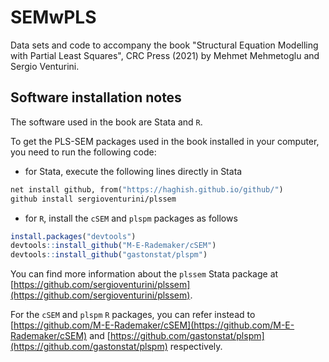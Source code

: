 # SEMwPLS
Data sets and code to accompany the book "Structural Equation Modelling with Partial Least Squares", CRC Press (2021) by Mehmet Mehmetoglu and Sergio Venturini.

## Software installation notes
The software used in the book are Stata and `R`.

To get the PLS-SEM packages used in the book installed in your computer, you need to run the following code:

- for Stata, execute the following lines directly in Stata

``` stata
net install github, from("https://haghish.github.io/github/")
github install sergioventurini/plssem
```

- for `R`, install the `cSEM` and `plspm` packages as follows

``` r
install.packages("devtools")
devtools::install_github("M-E-Rademaker/cSEM")
devtools::install_github("gastonstat/plspm")
```

You can find more information about the `plssem` Stata package at [https://github.com/sergioventurini/plssem](https://github.com/sergioventurini/plssem).

For the `cSEM` and `plspm` `R` packages, you can refer instead to [https://github.com/M-E-Rademaker/cSEM](https://github.com/M-E-Rademaker/cSEM) and [https://github.com/gastonstat/plspm](https://github.com/gastonstat/plspm) respectively.
